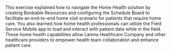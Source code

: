 This exercise explained how to navigate the Home Health solution by creating Bookable Resources and configuring the Schedule Board to facilitate an end-to-end home visit scenario for patients that require home care. You also learned how home health professionals can utilize the Field Service Mobile app to load and interact with patient data while in the field. These home health capabilities allow Lamna Healthcare Company and other healthcare providers to empower health team collaboration and enhance patient care.
